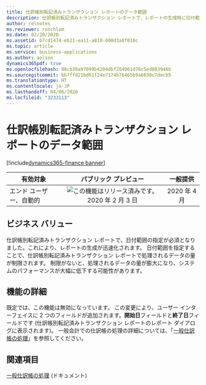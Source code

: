```yaml
---
title: 仕訳帳別転記済みトランザクション レポートのデータ範囲
description: 仕訳帳別転記済みトランザクション レポートで、レポートの生成時に日付範囲の指定が必須となりました。 既定では、この機能は無効になっています。
author: relnotes
ms.reviewer: roschlom
ms.date: 02/20/2020
ms.assetid: b7cd1474-eb21-ea11-a810-000d3a8f010c
ms.topic: article
ms.service: business-applications
ms.author: aolson
dynamics365pdf: true
ms.openlocfilehash: 88cb39a97099b4204dbf284961d76c5ed893946b
ms.sourcegitcommit: bb7ffd21bd61f24e7174b76465b9a6630c7decb5
ms.translationtype: HT
ms.contentlocale: ja-JP
ms.lasthandoff: 04/06/2020
ms.locfileid: "3233113"
---
```

# <a name="date-range-for-posted-transactions-by-journals-report"></a>仕訳帳別転記済みトランザクション レポートのデータ範囲
[!include[dynamics365-finance banner](../includes/dynamics365-finance.md)]

| 有効対象    |  パブリック プレビュー | 一般提供 | 
| ---------- | :----------: |:----------: |
|エンド ユーザー、自動的|![この機能はリリース済みです。](/dynamics365-release-plan/media/green-checkmark.png "この機能はリリース済みです。") 2020 年 2 月 3 日| 2020 年 4 月|


## <a name="business-value"></a>ビジネス バリュー
<!-- bv start -->
仕訳帳別転記済みトランザクション レポートで、日付範囲の指定が必須となりました。これにより、レポートの生成が迅速化されます。 日付範囲を指定することで、仕訳帳別転記済みトランザクション レポートで処理されるデータの量が制限されます。 制限がないと、処理されるデータの量が膨大になり、システムのパフォーマンスが大幅に低下する可能性があります。
<!-- bv end -->



## <a name="feature-details"></a>機能の詳細
<!--feature detail start -->
既定では、この機能は無効になっています。 この変更により、ユーザー インターフェイスに 2 つのフィールドが追加されます。**開始日**フィールドと**終了日**フィールドです (仕訳帳別転記済みトランザクション レポートのレポート ダイアログに表示されます)。 一般会計での仕訳帳の処理の詳細については、「[一般仕訳帳の処理](https://docs.microsoft.com/dynamics365/finance/general-ledger/general-journal-processing)」を参照してください。
<!--feature detail end -->










## <a name="see-also"></a>関連項目


<!--docs start-->
[一般仕訳帳の処理](https://docs.microsoft.com/dynamics365/finance/general-ledger/general-journal-processing) (ドキュメント)
<!--docs end-->

